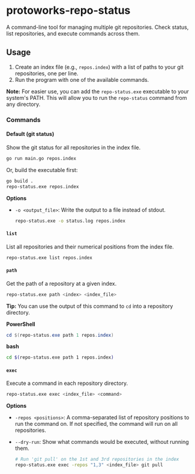 # protoworks-repo-status

A command-line tool for managing multiple git repositories. Check status, list repositories, and execute commands across them.

## Usage

1.  Create an index file (e.g., `repos.index`) with a list of paths to your git repositories, one per line.
2.  Run the program with one of the available commands.

**Note:** For easier use, you can add the `repo-status.exe` executable to your system's PATH. This will allow you to run the `repo-status` command from any directory.

### Commands

#### Default (git status)

Show the git status for all repositories in the index file.

```bash
go run main.go repos.index
```

Or, build the executable first:

```bash
go build .
repo-status.exe repos.index
```

**Options**

-   `-o <output_file>`: Write the output to a file instead of stdout.

    ```bash
    repo-status.exe -o status.log repos.index
    ```

#### `list`

List all repositories and their numerical positions from the index file.

```bash
repo-status.exe list repos.index
```

#### `path`

Get the path of a repository at a given index.

```bash
repo-status.exe path <index> <index_file>
```

**Tip:** You can use the output of this command to `cd` into a repository directory.

**PowerShell**
```powershell
cd $(repo-status.exe path 1 repos.index)
```

**bash**
```bash
cd $(repo-status.exe path 1 repos.index)
```

#### `exec`

Execute a command in each repository directory.

```bash
repo-status.exe exec <index_file> <command>
```

**Options**

-   `-repos <positions>`: A comma-separated list of repository positions to run the command on. If not specified, the command will run on all repositories.
-   `--dry-run`: Show what commands would be executed, without running them.

    ```bash
    # Run 'git pull' on the 1st and 3rd repositories in the index
    repo-status.exe exec -repos "1,3" <index_file> git pull
    ```
